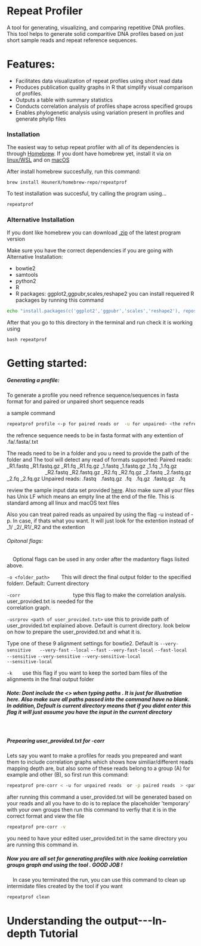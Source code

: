 # Repeat Profiler 

A tool for generating, visualizing, and comparing repetitive DNA profiles. This tool helps to generate solid comparitive DNA profiles based on just short sample reads  and repeat reference  sequences.


# Features:

 - Facilitates data visualization of repeat profiles using short read data
  - Produces publication quality graphs in R that simplify visual comparison of profiles. 
  - Outputs a table with summary statistics
  - Conducts correlation analysis of profiles shape across specified groups
  - Enables phylogenetic analysis using variation  present in profiles and generate phylip files



### Installation
The easiest way to setup repeat profiler with all of its dependencies is through [Homebrew]. If you dont have homebrew yet, install it via on  [linux/WSL] and on [macOS]

After install homebrew succesfully, run this command:
```
brew install HounerX/homebrew-repo/repeatprof
```

To test installation was succesful, try calling the program using...

```sh
repeatprof
```

### Alternative Installation
If you dont like homebrew you can download [.zip] of the latest program version 

Make sure you have the  correct dependencies  if you are going with Alternative Installation:
 - bowtie2
 - samtools
 - python2
 - R
 - R packages: ggplot2,ggpubr,scales,reshape2
you can install requeired R packages by running this command  
```sh
echo "install.packages(c('ggplot2','ggpubr','scales','reshape2'), repos=\"https://cran.rstudio.com\")" | R --no-save
```
After that you go to this directory in the terminal and run check it is working using  

```shbash 
bash repeatprof 
```


# Getting started:


##### Generating a  profile:

To generate a profile you need refrence sequence/sequences in fasta format  for and  paired or unpaired short sequence reads  

a sample command 

```sh
repeatprof profile <-p for paired reads or  -u for unpaired> <the refrence sequence path > <path of the folder containing reads> [opitonal flags] 
```

the refrence sequence needs to be in fasta format with any extention of .fa/.fasta/.txt

The reads need to be in a folder and you u need to provide the path of the folder and The tool will detect any read of formats supported:
Paired reads: _R1.fastq _R1.fastq.gz _R1.fq  _R1.fq.gz  _1.fastq _1.fastq.gz _1.fq  _1.fq.gz
&nbsp;&nbsp;&nbsp;&nbsp;&nbsp;&nbsp;&nbsp;&nbsp;&nbsp;&nbsp;&nbsp;&nbsp;&nbsp;&nbsp;&nbsp;&nbsp;&nbsp;&nbsp;&nbsp;&nbsp;&nbsp;&nbsp;&nbsp;&nbsp;&nbsp; _R2.fastq _R2.fastq.gz _R2.fq  _R2.fq.gz  _2.fastq _2.fastq.gz _2.fq  _2.fq.gz
Unpaired reads:  .fastq &nbsp;  .fastq.gz &nbsp;.fq &nbsp;  .fq.gz&nbsp;  .fastq.gz  &nbsp;  .fq

review the sample input data set provided [here]. Also make sure all your files has Unix LF which means an empty line at the end of the file. This is standard among all linux and macOS text files

Also you can treat paired reads as unpaired by using the flag -u instead of -p. In case, if thats what you want. It will just look for the extention instead of _1/ _2/_R1/_R2 and the extention 

###### Opitonal flags: 
&nbsp;&nbsp;&nbsp;&nbsp;Optional flags can be used in any order after the madantory flags lisited above.

`-o <folder_path>` &nbsp;&nbsp;&nbsp;&nbsp;&nbsp;&nbsp;   This will direct the final output folder  to the specified  folderr. Default: Current directory

`-corr`  &nbsp;&nbsp;&nbsp;&nbsp;&nbsp;&nbsp; &nbsp;&nbsp;&nbsp;&nbsp;&nbsp;&nbsp; &nbsp;&nbsp;&nbsp;&nbsp;&nbsp;&nbsp; &nbsp;&nbsp;&nbsp;&nbsp;&nbsp;&nbsp; &nbsp;&nbsp;&nbsp;&nbsp;&nbsp;&nbsp;   type this flag to make the correlation analysis. user_provided.txt is needed for the &nbsp;&nbsp;&nbsp;&nbsp;&nbsp;&nbsp; &nbsp;&nbsp;&nbsp;&nbsp;&nbsp;&nbsp; &nbsp;&nbsp;&nbsp;&nbsp;&nbsp;&nbsp; &nbsp;&nbsp;&nbsp;&nbsp;&nbsp;&nbsp; &nbsp;&nbsp;&nbsp;&nbsp;&nbsp;&nbsp; &nbsp;&nbsp;&nbsp;&nbsp;&nbsp;&nbsp; &nbsp;&nbsp;&nbsp;&nbsp;&nbsp;&nbsp; &nbsp;&nbsp;&nbsp;&nbsp;&nbsp;&nbsp;&nbsp;&nbsp;&nbsp;&nbsp;&nbsp;&nbsp;&nbsp;&nbsp;  correlation graph. 

`-usrprov <path of user_provided.txt>`  use this to provide path of user_provided.txt explained above. Default is current directory. look  below on how to prepare the user_provided.txt and what it is. 

Type one of these 9 alignment settings for bowtie2. Default is `--very-sensitive`
&nbsp;&nbsp;&nbsp;&nbsp;
`--very-fast` 
`--local`
`--fast`
`--very-fast-local`
`--fast-local`     
`--sensitive` 
`--very-sensitive`
`--very-sensitive-local`  
`--sensitive-local`

`-k`  &nbsp;&nbsp;&nbsp;&nbsp;&nbsp;    use this flag if you want to keep the sorted bam files of the alignments in the final output folder

 
 
##### Note: Dont include the <> when typing paths . It is just for illustration here. Also make sure all paths passed into the command have no blank. In addition, Default is  current directory means that if you didnt enter this flag it will just assume you have the input in the current directory 
&nbsp;&nbsp;&nbsp;&nbsp;&nbsp;&nbsp;&nbsp;&nbsp;&nbsp;&nbsp;&nbsp;&nbsp;&nbsp;&nbsp;&nbsp;&nbsp;&nbsp;&nbsp;&nbsp;&nbsp;&nbsp;&nbsp;&nbsp;&nbsp;&nbsp;&nbsp;&nbsp;&nbsp;&nbsp;&nbsp;&nbsp;&nbsp;&nbsp;&nbsp;&nbsp;&nbsp;&nbsp;&nbsp;&nbsp;&nbsp;&nbsp;&nbsp;&nbsp;&nbsp;&nbsp;&nbsp;&nbsp;&nbsp;&nbsp;&nbsp;&nbsp;&nbsp;&nbsp;&nbsp;&nbsp;&nbsp;&nbsp;&nbsp;&nbsp;&nbsp;&nbsp;&nbsp;&nbsp;&nbsp;&nbsp;&nbsp;&nbsp;&nbsp;&nbsp;&nbsp;&nbsp;&nbsp;&nbsp;&nbsp;&nbsp;&nbsp;&nbsp;&nbsp;&nbsp;&nbsp;&nbsp;&nbsp;&nbsp;&nbsp;&nbsp;&nbsp;&nbsp;&nbsp;&nbsp;&nbsp;&nbsp;&nbsp;&nbsp;&nbsp;&nbsp;&nbsp;&nbsp;
##### Prepearing user_provided.txt for -corr 
Lets say you want to make a profiles for reads you prepeared and want them to include correlation graphs which shows how similiar/different   reads mapping depth are, but also some of these reads belong to a group (A) for example and other (B), so first 
run this command:
```sh
repeatprof pre-corr < -u for unpaired reads  or -p paired reads  > <path reads folder>
```

after running this command a  user_provided.txt will be generated based on your reads and all you have to do is to replace the placeholder 'temporary' with your own groups then run this command to verfiy that it is in the correct format and view the file
```sh
repeatprof pre-corr -v   
```
you need to have your edited user_provided.txt in the same directory you are running this command in.

##### Now you are all set for generating profiles with nice looking correlation groups graph and using the tool  . GOOD JOB !
&nbsp;
&nbsp;
In case you terminated the run, you can use this command to clean up intermidate files created by the tool if you want 
```sh
repeatprof clean   
```
# Understanding the output---In-depth Tutorial 




[//]: # 
   [.zip]: <https://github.com/johnssproul/RepeatProfiler/releases/download/0.9/RepeatProfiler-v0.9-source.zip>
   [here]: <https://github.com/johnssproul/RepeatProfiler/releases/download/0.9/sample_input.zip>
   [Homebrew]: <https://brew.sh/>
   [linux/WSL]: <https://docs.brew.sh/Homebrew-on-Linux>
   [macOS]: <https://brew.sh/>
   [dill]: <https://github.com/joemccann/dillinger>
   [git-repo-url]: <https://github.com/joemccann/dillinger.git>
   [john gruber]: <http://daringfireball.net>
   [df1]: <http://daringfireball.net/projects/markdown/>
   [markdown-it]: <https://github.com/markdown-it/markdown-it>
   [Ace Editor]: <http://ace.ajax.org>
   [node.js]: <http://nodejs.org>
   [Twitter Bootstrap]: <http://twitter.github.com/bootstrap/>
   [jQuery]: <http://jquery.com>
   [@tjholowaychuk]: <http://twitter.com/tjholowaychuk>
   [express]: <http://expressjs.com>
   [AngularJS]: <http://angularjs.org>
   [Gulp]: <http://gulpjs.com>

   [PlDb]: <https://github.com/joemccann/dillinger/tree/master/plugins/dropbox/README.md>
   [PlGh]: <https://github.com/joemccann/dillinger/tree/master/plugins/github/README.md>
   [PlGd]: <https://github.com/joemccann/dillinger/tree/master/plugins/googledrive/README.md>
   [PlOd]: <https://github.com/joemccann/dillinger/tree/master/plugins/onedrive/README.md>
   [PlMe]: <https://github.com/joemccann/dillinger/tree/master/plugins/medium/README.md>
   [PlGa]: <https://github.com/RahulHP/dillinger/blob/master/plugins/googleanalytics/README.md>
